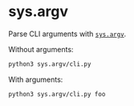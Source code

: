 # sys.argv

Parse CLI arguments with [`sys.argv`](https://docs.python.org/library/sys.html#sys.argv).

Without arguments:

```sh
python3 sys.argv/cli.py
```

With arguments:

```sh
python3 sys.argv/cli.py foo
```
